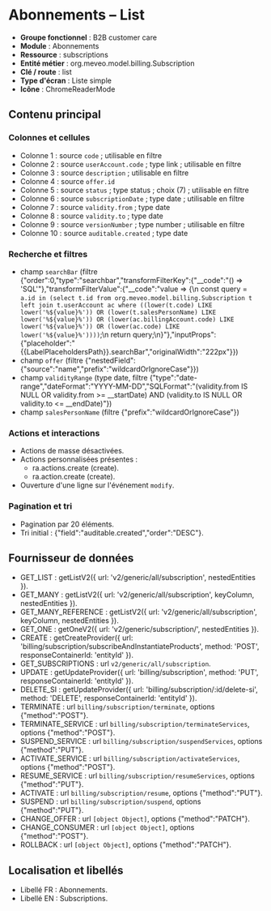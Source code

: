 # Abonnements – List

- **Groupe fonctionnel** : B2B customer care
- **Module** : Abonnements
- **Ressource** : subscriptions
- **Entité métier** : org.meveo.model.billing.Subscription
- **Clé / route** : list
- **Type d'écran** : Liste simple
- **Icône** : ChromeReaderMode

## Contenu principal
### Colonnes et cellules
- Colonne 1 : source `code` ; utilisable en filtre
- Colonne 2 : source `userAccount.code` ; type link ; utilisable en filtre
- Colonne 3 : source `description` ; utilisable en filtre
- Colonne 4 : source `offer.id`
- Colonne 5 : source `status` ; type status ; choix (7) ; utilisable en filtre
- Colonne 6 : source `subscriptionDate` ; type date ; utilisable en filtre
- Colonne 7 : source `validity.from` ; type date
- Colonne 8 : source `validity.to` ; type date
- Colonne 9 : source `versionNumber` ; type number ; utilisable en filtre
- Colonne 10 : source `auditable.created` ; type date

### Recherche et filtres
- champ `searchBar` (filtre {"order":0,"type":"searchbar","transformFilterKey":{"__code":"() => 'SQL'"},"transformFilterValue":{"__code":"value => {\n  const query = `a.id in (select t.id from org.meveo.model.billing.Subscription t left join t.userAccount ac where ((lower(t.code) LIKE lower('%${value}%')) OR (lower(t.salesPersonName) LIKE lower('%${value}%')) OR (lower(ac.billingAccount.code) LIKE lower('%${value}%')) OR (lower(ac.code) LIKE lower('%${value}%'))))`;\n  return query;\n}"},"inputProps":{"placeholder":"{{LabelPlaceholdersPath}}.searchBar","originalWidth":"222px"}})
- champ `offer` (filtre {"nestedField":{"source":"name","prefix":"wildcardOrIgnoreCase"}})
- champ `validityRange` (type date, filtre {"type":"date-range","dateFormat":"YYYY-MM-DD","SQLFormat":"(validity.from IS NULL OR validity.from >= __startDate) AND (validity.to IS NULL OR validity.to <= __endDate)"})
- champ `salesPersonName` (filtre {"prefix":"wildcardOrIgnoreCase"})

### Actions et interactions
- Actions de masse désactivées.
- Actions personnalisées présentes :
  - ra.actions.create (create).
  - ra.action.create (create).
- Ouverture d'une ligne sur l'événement `modify`.

### Pagination et tri
- Pagination par 20 éléments.
- Tri initial : {"field":"auditable.created","order":"DESC"}.

## Fournisseur de données
- GET_LIST : getListV2({
  url: 'v2/generic/all/subscription',
  nestedEntities
}).
- GET_MANY : getListV2({
  url: 'v2/generic/all/subscription',
  keyColumn,
  nestedEntities
}).
- GET_MANY_REFERENCE : getListV2({
  url: 'v2/generic/all/subscription',
  keyColumn,
  nestedEntities
}).
- GET_ONE : getOneV2({
  url: 'v2/generic/subscription/',
  nestedEntities
}).
- CREATE : getCreateProvider({
  url: 'billing/subscription/subscribeAndInstantiateProducts',
  method: 'POST',
  responseContainerId: 'entityId'
}).
- GET_SUBSCRIPTIONS : url `v2/generic/all/subscription`.
- UPDATE : getUpdateProvider({
  url: 'billing/subscription',
  method: 'PUT',
  responseContainerId: 'entityId'
}).
- DELETE_SI : getUpdateProvider({
  url: 'billing/subscription/:id/delete-si',
  method: 'DELETE',
  responseContainerId: 'entityId'
}).
- TERMINATE : url `billing/subscription/terminate`, options {"method":"POST"}.
- TERMINATE_SERVICE : url `billing/subscription/terminateServices`, options {"method":"POST"}.
- SUSPEND_SERVICE : url `billing/subscription/suspendServices`, options {"method":"PUT"}.
- ACTIVATE_SERVICE : url `billing/subscription/activateServices`, options {"method":"POST"}.
- RESUME_SERVICE : url `billing/subscription/resumeServices`, options {"method":"PUT"}.
- ACTIVATE : url `billing/subscription/resume`, options {"method":"PUT"}.
- SUSPEND : url `billing/subscription/suspend`, options {"method":"PUT"}.
- CHANGE_OFFER : url `[object Object]`, options {"method":"PATCH"}.
- CHANGE_CONSUMER : url `[object Object]`, options {"method":"POST"}.
- ROLLBACK : url `[object Object]`, options {"method":"PATCH"}.

## Localisation et libellés
- Libellé FR : Abonnements.
- Libellé EN : Subscriptions.